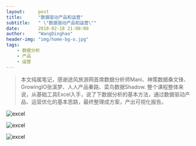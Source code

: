 ```yaml
---
layout:     post
title:      "数据驱动产品和运营"
subtitle:   " \"数据驱动产品和运营\""
date:       2018-02-18 21:00:00
author:     "WangDinghao"
header-img: "img/home-bg-o.jpg"
tags:
    - 数据分析
    - 产品
    - 运营
---
```


> 本文纯属笔记，感谢途风旅游网首席数据分析师Mani、神策数据桑文锋、GrowingIO张溪梦、人人产品秦路、菜鸟数据Shadow.
> 整个课程整体来说，从基础工具Excel入手，说了下数据分析的基本方法，通过数据驱动产品、运营优化的基本思路，最终整理成方案，产出可视化报告。

![excel](/img/in-post/post-data-excel.png)

![excel](/img/in-post/post-data-sjfx.png)

![excel](/img/in-post/post-data-datadri.png)




